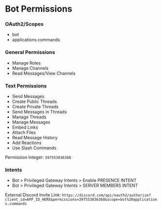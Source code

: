 # Bot Permissions

### OAuth2/Scopes
- bot
- applications.commands

### General Permissions
- Manage Roles
- Manage Channels
- Read Messages/View Channels

### Text Permissions
- Send Messages
- Create Public Threads
- Create Private Threads
- Send Messages in Threads
- Manage Threads
- Manage Messages
- Embed Links
- Attach Files
- Read Message History
- Add Reactions
- Use Slash Commands

Permission Integer: `397553036368`

### Intents
- Bot > Privileged Gateway Intents > Enable PRESENCE INTENT
- Bot > Privileged Gateway Intents > SERVER MEMBERS INTENT

External Discord Invite Link: `https://discord.com/api/oauth2/authorize?client_id=APP_ID_HERE&permissions=397553036368&scope=bot%20applications.commands`